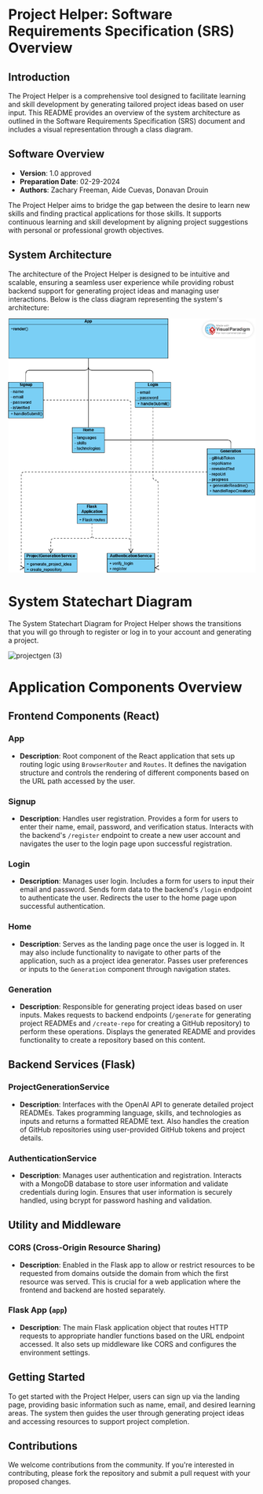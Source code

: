# Project Helper: Software Requirements Specification (SRS) Overview

## Introduction

The Project Helper is a comprehensive tool designed to facilitate learning and skill development by generating tailored project ideas based on user input. This README provides an overview of the system architecture as outlined in the Software Requirements Specification (SRS) document and includes a visual representation through a class diagram.

## Software Overview

- **Version**: 1.0 approved
- **Preparation Date**: 02-29-2024
- **Authors**: Zachary Freeman, Aide Cuevas, Donavan Drouin

The Project Helper aims to bridge the gap between the desire to learn new skills and finding practical applications for those skills. It supports continuous learning and skill development by aligning project suggestions with personal or professional growth objectives.

## System Architecture

The architecture of the Project Helper is designed to be intuitive and scalable, ensuring a seamless user experience while providing robust backend support for generating project ideas and managing user interactions. Below is the class diagram representing the system's architecture:

![Class Diagram](classDiagram.png)

# System Statechart Diagram
The System Statechart Diagram for Project Helper shows the transitions that you will go through to register or log in to your account and generating a project. 

![projectgen (3)](https://github.com/Zfreeman24/ProjectHelper/assets/111816421/db58a2cc-15fc-40c4-a42b-5291c5cb4895)

# Application Components Overview

## Frontend Components (React)

### App
- **Description**: Root component of the React application that sets up routing logic using `BrowserRouter` and `Routes`. It defines the navigation structure and controls the rendering of different components based on the URL path accessed by the user.

### Signup
- **Description**: Handles user registration. Provides a form for users to enter their name, email, password, and verification status. Interacts with the backend's `/register` endpoint to create a new user account and navigates the user to the login page upon successful registration.

### Login
- **Description**: Manages user login. Includes a form for users to input their email and password. Sends form data to the backend's `/login` endpoint to authenticate the user. Redirects the user to the home page upon successful authentication.

### Home
- **Description**: Serves as the landing page once the user is logged in. It may also include functionality to navigate to other parts of the application, such as a project idea generator. Passes user preferences or inputs to the `Generation` component through navigation states.

### Generation
- **Description**: Responsible for generating project ideas based on user inputs. Makes requests to backend endpoints (`/generate` for generating project READMEs and `/create-repo` for creating a GitHub repository) to perform these operations. Displays the generated README and provides functionality to create a repository based on this content.

## Backend Services (Flask)

### ProjectGenerationService
- **Description**: Interfaces with the OpenAI API to generate detailed project READMEs. Takes programming language, skills, and technologies as inputs and returns a formatted README text. Also handles the creation of GitHub repositories using user-provided GitHub tokens and project details.

### AuthenticationService
- **Description**: Manages user authentication and registration. Interacts with a MongoDB database to store user information and validate credentials during login. Ensures that user information is securely handled, using bcrypt for password hashing and validation.

## Utility and Middleware

### CORS (Cross-Origin Resource Sharing)
- **Description**: Enabled in the Flask app to allow or restrict resources to be requested from domains outside the domain from which the first resource was served. This is crucial for a web application where the frontend and backend are hosted separately.

### Flask App (`app`)
- **Description**: The main Flask application object that routes HTTP requests to appropriate handler functions based on the URL endpoint accessed. It also sets up middleware like CORS and configures the environment settings.


## Getting Started

To get started with the Project Helper, users can sign up via the landing page, providing basic information such as name, email, and desired learning areas. The system then guides the user through generating project ideas and accessing resources to support project completion.

## Contributions

We welcome contributions from the community. If you're interested in contributing, please fork the repository and submit a pull request with your proposed changes.
